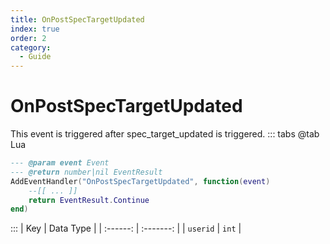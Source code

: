 ```yaml
---
title: OnPostSpecTargetUpdated
index: true
order: 2
category:
  - Guide
---
```


# OnPostSpecTargetUpdated
This event is triggered after spec_target_updated is triggered.
::: tabs
@tab Lua
```lua
--- @param event Event
--- @return number|nil EventResult
AddEventHandler("OnPostSpecTargetUpdated", function(event)
    --[[ ... ]]
    return EventResult.Continue
end)
```

:::
|    Key   | Data Type |
| :------: | :-------: |
| `userid` |   `int`   |
